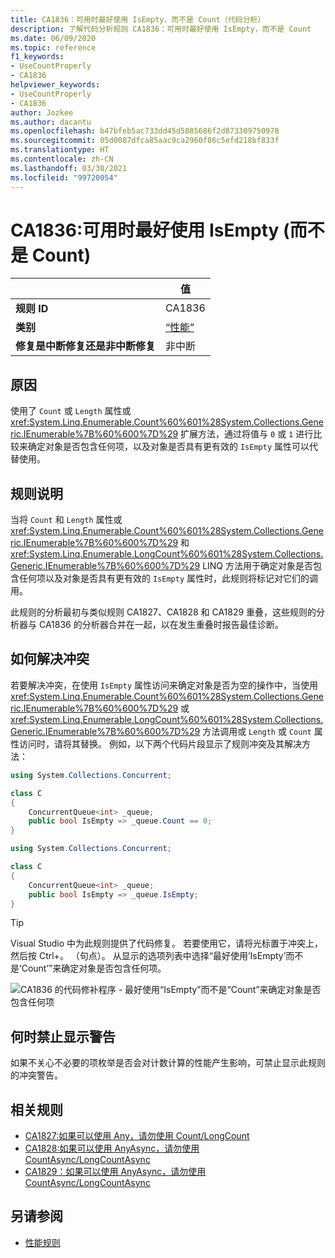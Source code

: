 ```yaml
---
title: CA1836：可用时最好使用 IsEmpty，而不是 Count（代码分析）
description: 了解代码分析规则 CA1836：可用时最好使用 IsEmpty，而不是 Count
ms.date: 06/09/2020
ms.topic: reference
f1_keywords:
- UseCountProperly
- CA1836
helpviewer_keywords:
- UseCountProperly
- CA1836
author: Jozkee
ms.author: dacantu
ms.openlocfilehash: b47bfeb5ac733dd45d5885686f2d873309750978
ms.sourcegitcommit: 05d0087dfca85aac9ca2960f86c5efd218bf833f
ms.translationtype: HT
ms.contentlocale: zh-CN
ms.lasthandoff: 03/30/2021
ms.locfileid: "99720054"
---
```

# <a name="ca1836-prefer-isempty-over-count-when-available"></a>CA1836:可用时最好使用 IsEmpty (而不是 Count)

| | 值 |
|-|-|
| **规则 ID** |CA1836|
| **类别** |[“性能”](performance-warnings.md)|
| **修复是中断修复还是非中断修复** |非中断|

## <a name="cause"></a>原因

使用了 `Count` 或 `Length` 属性或 <xref:System.Linq.Enumerable.Count%60%601%28System.Collections.Generic.IEnumerable%7B%60%600%7D%29> 扩展方法，通过将值与 `0` 或 `1` 进行比较来确定对象是否包含任何项，以及对象是否具有更有效的 `IsEmpty` 属性可以代替使用。

## <a name="rule-description"></a>规则说明

当将 `Count` 和 `Length` 属性或 <xref:System.Linq.Enumerable.Count%60%601%28System.Collections.Generic.IEnumerable%7B%60%600%7D%29> 和 <xref:System.Linq.Enumerable.LongCount%60%601%28System.Collections.Generic.IEnumerable%7B%60%600%7D%29> LINQ 方法用于确定对象是否包含任何项以及对象是否具有更有效的 `IsEmpty` 属性时，此规则将标记对它们的调用。

此规则的分析最初与类似规则 CA1827、CA1828 和 CA1829 重叠，这些规则的分析器与 CA1836 的分析器合并在一起，以在发生重叠时报告最佳诊断。

## <a name="how-to-fix-violations"></a>如何解决冲突

若要解决冲突，在使用 `IsEmpty` 属性访问来确定对象是否为空的操作中，当使用 <xref:System.Linq.Enumerable.Count%60%601%28System.Collections.Generic.IEnumerable%7B%60%600%7D%29> 或 <xref:System.Linq.Enumerable.LongCount%60%601%28System.Collections.Generic.IEnumerable%7B%60%600%7D%29> 方法调用或 `Length` 或 `Count` 属性访问时，请将其替换。 例如，以下两个代码片段显示了规则冲突及其解决方法：

```csharp
using System.Collections.Concurrent;

class C
{
    ConcurrentQueue<int> _queue;
    public bool IsEmpty => _queue.Count == 0;
}
```

```csharp
using System.Collections.Concurrent;

class C
{
    ConcurrentQueue<int> _queue;
    public bool IsEmpty => _queue.IsEmpty;
}
```

> [!TIP]
> Visual Studio 中为此规则提供了代码修复。 若要使用它，请将光标置于冲突上，然后按 Ctrl+。  （句点）。 从显示的选项列表中选择“最好使用’IsEmpty’而不是‘Count’”来确定对象是否包含任何项。
>
> ![CA1836 的代码修补程序 - 最好使用“IsEmpty”而不是“Count”来确定对象是否包含任何项](media/ca1836-codefix.png)

## <a name="when-to-suppress-warnings"></a>何时禁止显示警告

如果不关心不必要的项枚举是否会对计数计算的性能产生影响，可禁止显示此规则的冲突警告。

## <a name="related-rules"></a>相关规则

- [CA1827:如果可以使用 Any，请勿使用 Count/LongCount](ca1827.md)
- [CA1828:如果可以使用 AnyAsync，请勿使用 CountAsync/LongCountAsync](ca1828.md)
- [CA1829：如果可以使用 AnyAsync，请勿使用 CountAsync/LongCountAsync](ca1828.md)

## <a name="see-also"></a>另请参阅

- [性能规则](performance-warnings.md)
